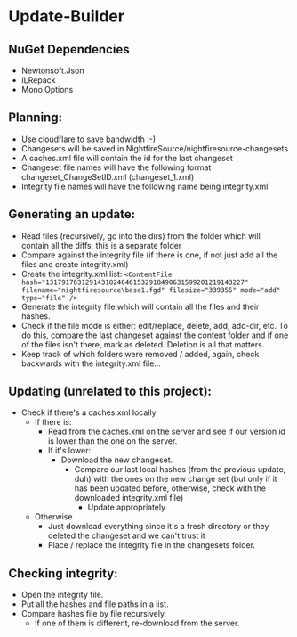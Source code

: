 Update-Builder
====================

NuGet Dependencies
---------------------
- Newtonsoft.Json
- ILRepack
- Mono.Options

Planning:
---------------------
- Use cloudflare to save bandwidth :-)
- Changesets will be saved in NightfireSource/nightfiresource-changesets
- A caches.xml file will contain the id for the last changeset
- Changeset file names will have the following format changeset_ChangeSetID.xml (changeset_1.xml)
- Integrity file names will have the following name being integrity.xml
 
Generating an update:
---------------------
- Read files (recursively, go into the dirs) from the folder which will contain all the diffs, this is a separate folder
- Compare against the integrity file (if there is one, if not just add all the files and create integrity.xml)
- Create the integrity.xml list:
`<ContentFile hash="13179176312914318240461532918490631599201219143227" filename="nightfiresource\base1.fgd" filesize="339355" mode="add" type="file" />`
- Generate the integrity file which will contain all the files and their hashes.
- Check if the file mode is either: edit/replace, delete, add, add-dir, etc.
	To do this, compare the last changeset against the content folder and if one of the files isn't there, mark as deleted. 
		Deletion is all that matters.
- Keep track of which folders were removed / added, again, check backwards with the integrity.xml file...
 
Updating (unrelated to this project):
---------------------
- Check if there's a caches.xml locally
	- If there is:
		- Read from the caches.xml on the server and see if our version id is lower than the one on the server.
		- If it's lower:
			- Download the new changeset.
				- Compare our last local hashes (from the previous update, duh) with the ones on the new change set (but only if it has been updated before, otherwise, check with the downloaded integrity.xml file)
					- Update appropriately
	- Otherwise
		- Just download everything since it's a fresh directory or they deleted the changeset and we can't trust it
		- Place / replace the integrity file in the changesets folder.
 
Checking integrity:
---------------------
- Open the integrity file.
- Put all the hashes and file paths in a list.
- Compare hashes file by file recursively.
	- If one of them is different, re-download from the server.